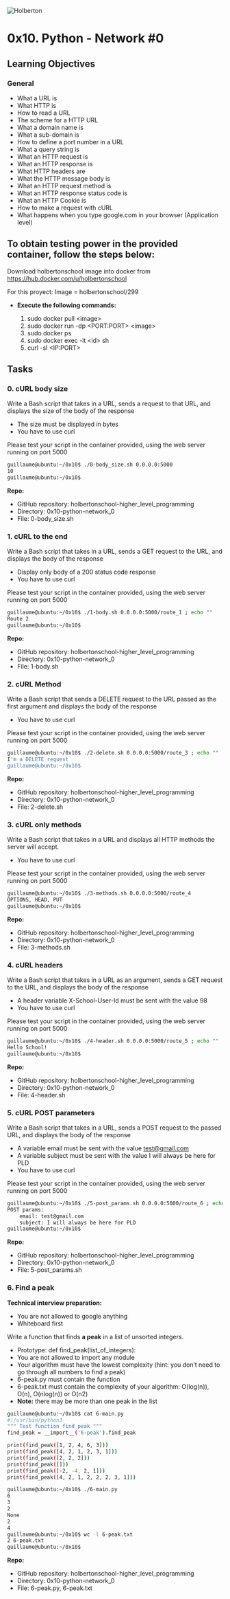 ![Holberton](https://user-images.githubusercontent.com/85451781/140782830-f3f4a341-3d98-4a6e-89d2-76d684c80e9e.png)

# 0x10. Python - Network #0

## Learning Objectives

### General

- What a URL is
- What HTTP is
- How to read a URL
- The scheme for a HTTP URL
- What a domain name is
- What a sub-domain is
- How to define a port number in a URL
- What a query string is
- What an HTTP request is
- What an HTTP response is
- What HTTP headers are
- What the HTTP message body is
- What an HTTP request method is
- What an HTTP response status code is
- What an HTTP Cookie is
- How to make a request with cURL
- What happens when you type google.com in your browser (Application level)

## To obtain testing power in the provided container, follow the steps below:

Download holbertonschool image into docker from https://hub.docker.com/u/holbertonschool

For this proyect: Image = holbertonschool/299

- **Execute the following commands:**

  1. sudo docker pull \<image>
  2. sudo docker run -dp \<PORT:PORT> \<image>
  3. sudo docker ps
  4. sudo docker exec -it \<id> sh
  5. curl -sI \<IP:PORT>

## Tasks

### 0. cURL body size

Write a Bash script that takes in a URL, sends a request to that URL, and displays the size of the body of the response

- The size must be displayed in bytes
- You have to use curl

Please test your script in the container provided, using the web server running on port 5000

```bash
guillaume@ubuntu:~/0x10$ ./0-body_size.sh 0.0.0.0:5000
10
guillaume@ubuntu:~/0x10$
```

**Repo:**

- GitHub repository: holbertonschool-higher_level_programming
- Directory: 0x10-python-network_0
- File: 0-body_size.sh

### 1. cURL to the end

Write a Bash script that takes in a URL, sends a GET request to the URL, and displays the body of the response

- Display only body of a 200 status code response
- You have to use curl

Please test your script in the container provided, using the web server running on port 5000

```bash
guillaume@ubuntu:~/0x10$ ./1-body.sh 0.0.0.0:5000/route_1 ; echo ""
Route 2
guillaume@ubuntu:~/0x10$
```

**Repo:**

- GitHub repository: holbertonschool-higher_level_programming
- Directory: 0x10-python-network_0
- File: 1-body.sh

### 2. cURL Method

Write a Bash script that sends a DELETE request to the URL passed as the first argument and displays the body of the response

- You have to use curl

Please test your script in the container provided, using the web server running on port 5000

```bash
guillaume@ubuntu:~/0x10$ ./2-delete.sh 0.0.0.0:5000/route_3 ; echo ""
I'm a DELETE request
guillaume@ubuntu:~/0x10$
```

**Repo:**

- GitHub repository: holbertonschool-higher_level_programming
- Directory: 0x10-python-network_0
- File: 2-delete.sh

### 3. cURL only methods

Write a Bash script that takes in a URL and displays all HTTP methods the server will accept.

- You have to use curl

Please test your script in the container provided, using the web server running on port 5000

```bash
guillaume@ubuntu:~/0x10$ ./3-methods.sh 0.0.0.0:5000/route_4
OPTIONS, HEAD, PUT
guillaume@ubuntu:~/0x10$
```

**Repo:**

- GitHub repository: holbertonschool-higher_level_programming
- Directory: 0x10-python-network_0
- File: 3-methods.sh

### 4. cURL headers

Write a Bash script that takes in a URL as an argument, sends a GET request to the URL, and displays the body of the response

- A header variable X-School-User-Id must be sent with the value 98
- You have to use curl

Please test your script in the container provided, using the web server running on port 5000

```bash
guillaume@ubuntu:~/0x10$ ./4-header.sh 0.0.0.0:5000/route_5 ; echo ""
Hello School!
guillaume@ubuntu:~/0x10$
```

**Repo:**

- GitHub repository: holbertonschool-higher_level_programming
- Directory: 0x10-python-network_0
- File: 4-header.sh

### 5. cURL POST parameters

Write a Bash script that takes in a URL, sends a POST request to the passed URL, and displays the body of the response

- A variable email must be sent with the value test@gmail.com
- A variable subject must be sent with the value I will always be here for PLD
- You have to use curl

Please test your script in the container provided, using the web server running on port 5000

```bash
guillaume@ubuntu:~/0x10$ ./5-post_params.sh 0.0.0.0:5000/route_6 ; echo ""
POST params:
    email: test@gmail.com
    subject: I will always be here for PLD
guillaume@ubuntu:~/0x10$
```

**Repo:**

- GitHub repository: holbertonschool-higher_level_programming
- Directory: 0x10-python-network_0
- File: 5-post_params.sh

### 6. Find a peak

**Technical interview preparation:**

- You are not allowed to google anything
- Whiteboard first

Write a function that finds **a peak** in a list of unsorted integers.

- Prototype: def find_peak(list_of_integers):
- You are not allowed to import any module
- Your algorithm must have the lowest complexity (hint: you don’t need to go through all numbers to find a peak)
- 6-peak.py must contain the function
- 6-peak.txt must contain the complexity of your algorithm: O(log(n)), O(n), O(nlog(n)) or O(n2)
- **Note:** there may be more than one peak in the list

```bash
guillaume@ubuntu:~/0x10$ cat 6-main.py
#!/usr/bin/python3
""" Test function find_peak """
find_peak = __import__('6-peak').find_peak

print(find_peak([1, 2, 4, 6, 3]))
print(find_peak([4, 2, 1, 2, 3, 1]))
print(find_peak([2, 2, 2]))
print(find_peak([]))
print(find_peak([-2, -4, 2, 1]))
print(find_peak([4, 2, 1, 2, 2, 2, 3, 1]))

guillaume@ubuntu:~/0x10$ ./6-main.py
6
3
2
None
2
4
guillaume@ubuntu:~/0x10$ wc -l 6-peak.txt
2 6-peak.txt
guillaume@ubuntu:~/0x10$
```

**Repo:**

- GitHub repository: holbertonschool-higher_level_programming
- Directory: 0x10-python-network_0
- File: 6-peak.py, 6-peak.txt
